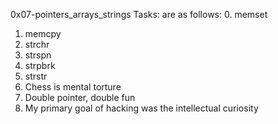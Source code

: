 0x07-pointers_arrays_strings
Tasks: are as follows:
0. memset
1. memcpy
2. strchr
3. strspn
4. strpbrk
5. strstr
6. Chess is mental torture
8. Double pointer, double fun
9. My primary goal of hacking was the intellectual curiosity
